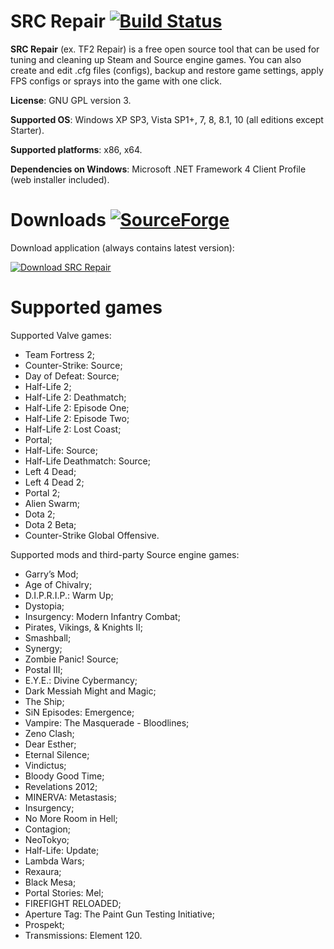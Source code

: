 SRC Repair [![Build Status](https://travis-ci.org/xvitaly/srcrepair.svg?branch=master)](https://travis-ci.org/xvitaly/srcrepair)
=========
**SRC Repair** (ex. TF2 Repair) is a free open source tool that can be used for tuning and cleaning up Steam and Source
engine games. You can also create and edit .cfg files (configs), backup and restore game settings, apply FPS configs or
sprays into the game with one click.

**License**: GNU GPL version 3.

**Supported OS**: Windows XP SP3, Vista SP1+, 7, 8, 8.1, 10 (all editions except Starter).

**Supported platforms**: x86, x64.

**Dependencies on Windows**: Microsoft .NET Framework 4 Client Profile (web installer included).

Downloads [![SourceForge](https://img.shields.io/sourceforge/dt/srcrepair.svg?maxAge=2592000)](https://sourceforge.net/projects/srcrepair/files/)
=========
Download application (always contains latest version):

[![Download SRC Repair](https://www.easycoding.org/wp-content/uploads/sf_dn.png)](https://www.easycoding.org/files/srcrepair_latest.exe)

Supported games
=========
Supported Valve games:
 * Team Fortress 2;
 * Counter-Strike: Source;
 * Day of Defeat: Source;
 * Half-Life 2;
 * Half-Life 2: Deathmatch;
 * Half-Life 2: Episode One;
 * Half-Life 2: Episode Two;
 * Half-Life 2: Lost Coast;
 * Portal;
 * Half-Life: Source;
 * Half-Life Deathmatch: Source;
 * Left 4 Dead;
 * Left 4 Dead 2;
 * Portal 2;
 * Alien Swarm;
 * Dota 2;
 * Dota 2 Beta;
 * Counter-Strike Global Offensive.

Supported mods and third-party Source engine games:
 * Garry’s Mod;
 * Age of Chivalry;
 * D.I.P.R.I.P.: Warm Up;
 * Dystopia;
 * Insurgency: Modern Infantry Combat;
 * Pirates, Vikings, & Knights II;
 * Smashball;
 * Synergy;
 * Zombie Panic! Source;
 * Postal III;
 * E.Y.E.: Divine Cybermancy;
 * Dark Messiah Might and Magic;
 * The Ship;
 * SiN Episodes: Emergence;
 * Vampire: The Masquerade - Bloodlines;
 * Zeno Clash;
 * Dear Esther;
 * Eternal Silence;
 * Vindictus;
 * Bloody Good Time;
 * Revelations 2012;
 * MINERVA: Metastasis;
 * Insurgency;
 * No More Room in Hell;
 * Contagion;
 * NeoTokyo;
 * Half-Life: Update;
 * Lambda Wars;
 * Rexaura;
 * Black Mesa;
 * Portal Stories: Mel;
 * FIREFIGHT RELOADED;
 * Aperture Tag: The Paint Gun Testing Initiative;
 * Prospekt;
 * Transmissions: Element 120.
